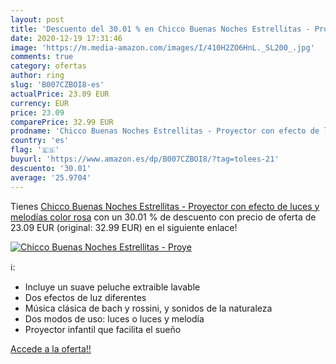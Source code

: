 ```yaml
---
layout: post
title: 'Descuento del 30.01 % en Chicco Buenas Noches Estrellitas - Proye'
date: 2020-12-19 17:31:46
image: 'https://m.media-amazon.com/images/I/410H2ZO6HnL._SL200_.jpg'
comments: true
category: ofertas
author: ring
slug: 'B007CZBOI8-es'
actualPrice: 23.09 EUR
currency: EUR
price: 23.09
comparePrice: 32.99 EUR
prodname: 'Chicco Buenas Noches Estrellitas - Proyector con efecto de luces y melodías  color rosa'
country: 'es'
flag: '🇪🇸'
buyurl: 'https://www.amazon.es/dp/B007CZBOI8/?tag=tolees-21'
descuento: '30.01'
average: '25.9704'
---
```


Tienes [Chicco Buenas Noches Estrellitas - Proyector con efecto de luces y melodías  color rosa](https://www.amazon.es/dp/B007CZBOI8/?tag=tolees-21) con un 30.01 % de descuento con precio de oferta de 23.09 EUR (original: 32.99 EUR) en el siguiente enlace!

[![Chicco Buenas Noches Estrellitas - Proye](https://m.media-amazon.com/images/I/410H2ZO6HnL._SL200_.jpg)](https://www.amazon.es/dp/B007CZBOI8/?tag=tolees-21)

ℹ️:

- Incluye un suave peluche extraible lavable
- Dos efectos de luz diferentes
- Música clásica de bach y rossini, y sonidos de la naturaleza
- Dos modos de uso: luces o luces y melodía
- Proyector infantil que facilita el sueño

[Accede a la oferta!!](https://www.amazon.es/dp/B007CZBOI8/?tag=tolees-21)
